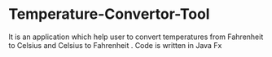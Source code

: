 # Temperature-Convertor-Tool
It is an application which help user to convert temperatures from Fahrenheit to Celsius and  Celsius to Fahrenheit . Code is written in Java Fx
